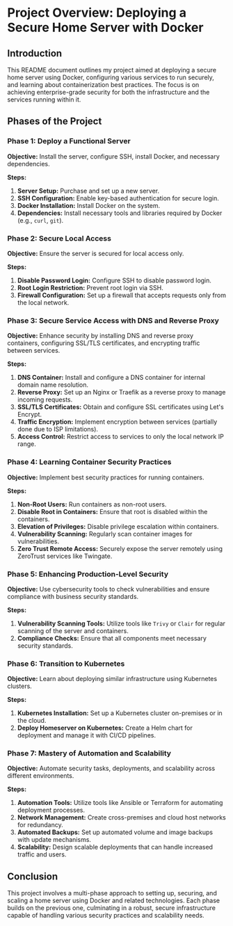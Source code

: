 # Project Overview: Deploying a Secure Home Server with Docker

## Introduction
This README document outlines my project aimed at deploying a secure home server using Docker, configuring various services to run securely, and learning about containerization best practices. The focus is on achieving enterprise-grade security for both the infrastructure and the services running within it.

## Phases of the Project

### Phase 1: Deploy a Functional Server
**Objective:** Install the server, configure SSH, install Docker, and necessary dependencies.

**Steps:**
1. **Server Setup:** Purchase and set up a new server.
2. **SSH Configuration:** Enable key-based authentication for secure login.
3. **Docker Installation:** Install Docker on the system.
4. **Dependencies:** Install necessary tools and libraries required by Docker (e.g., `curl`, `git`).

### Phase 2: Secure Local Access
**Objective:** Ensure the server is secured for local access only.

**Steps:**
1. **Disable Password Login:** Configure SSH to disable password login.
2. **Root Login Restriction:** Prevent root login via SSH.
3. **Firewall Configuration:** Set up a firewall that accepts requests only from the local network.

### Phase 3: Secure Service Access with DNS and Reverse Proxy
**Objective:** Enhance security by installing DNS and reverse proxy containers, configuring SSL/TLS certificates, and encrypting traffic between services.

**Steps:**
1. **DNS Container:** Install and configure a DNS container for internal domain name resolution.
2. **Reverse Proxy:** Set up an Nginx or Traefik as a reverse proxy to manage incoming requests.
3. **SSL/TLS Certificates:** Obtain and configure SSL certificates using Let's Encrypt.
4. **Traffic Encryption:** Implement encryption between services (partially done due to ISP limitations).
5. **Access Control:** Restrict access to services to only the local network IP range.

### Phase 4: Learning Container Security Practices
**Objective:** Implement best security practices for running containers.

**Steps:**
1. **Non-Root Users:** Run containers as non-root users.
2. **Disable Root in Containers:** Ensure that root is disabled within the containers.
3. **Elevation of Privileges:** Disable privilege escalation within containers.
4. **Vulnerability Scanning:** Regularly scan container images for vulnerabilities.
5. **Zero Trust Remote Access:** Securely expose the server remotely using ZeroTrust services like Twingate.

### Phase 5: Enhancing Production-Level Security
**Objective:** Use cybersecurity tools to check vulnerabilities and ensure compliance with business security standards.

**Steps:**
1. **Vulnerability Scanning Tools:** Utilize tools like `Trivy` or `Clair` for regular scanning of the server and containers.
2. **Compliance Checks:** Ensure that all components meet necessary security standards.

### Phase 6: Transition to Kubernetes
**Objective:** Learn about deploying similar infrastructure using Kubernetes clusters.

**Steps:**
1. **Kubernetes Installation:** Set up a Kubernetes cluster on-premises or in the cloud.
2. **Deploy Homeserver on Kubernetes:** Create a Helm chart for deployment and manage it with CI/CD pipelines.

### Phase 7: Mastery of Automation and Scalability
**Objective:** Automate security tasks, deployments, and scalability across different environments.

**Steps:**
1. **Automation Tools:** Utilize tools like Ansible or Terraform for automating deployment processes.
2. **Network Management:** Create cross-premises and cloud host networks for redundancy.
3. **Automated Backups:** Set up automated volume and image backups with update mechanisms.
4. **Scalability:** Design scalable deployments that can handle increased traffic and users.

## Conclusion
This project involves a multi-phase approach to setting up, securing, and scaling a home server using Docker and related technologies. Each phase builds on the previous one, culminating in a robust, secure infrastructure capable of handling various security practices and scalability needs.
